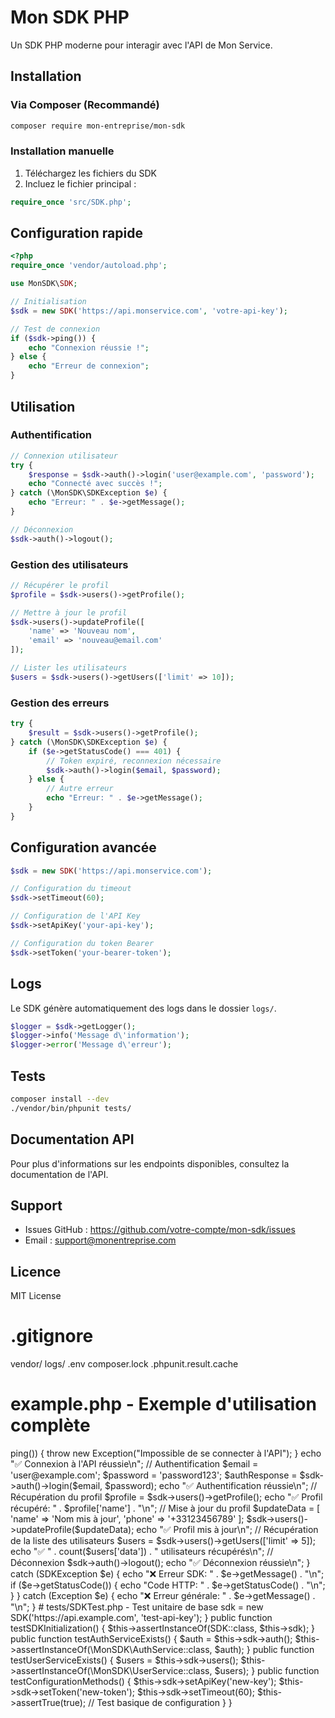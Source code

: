# Mon SDK PHP

Un SDK PHP moderne pour interagir avec l'API de Mon Service.

## Installation

### Via Composer (Recommandé)

```bash
composer require mon-entreprise/mon-sdk
```

### Installation manuelle

1. Téléchargez les fichiers du SDK
2. Incluez le fichier principal :

```php
require_once 'src/SDK.php';
```

## Configuration rapide

```php
<?php
require_once 'vendor/autoload.php';

use MonSDK\SDK;

// Initialisation
$sdk = new SDK('https://api.monservice.com', 'votre-api-key');

// Test de connexion
if ($sdk->ping()) {
    echo "Connexion réussie !";
} else {
    echo "Erreur de connexion";
}
```

## Utilisation

### Authentification

```php
// Connexion utilisateur
try {
    $response = $sdk->auth()->login('user@example.com', 'password');
    echo "Connecté avec succès !";
} catch (\MonSDK\SDKException $e) {
    echo "Erreur: " . $e->getMessage();
}

// Déconnexion
$sdk->auth()->logout();
```

### Gestion des utilisateurs

```php
// Récupérer le profil
$profile = $sdk->users()->getProfile();

// Mettre à jour le profil
$sdk->users()->updateProfile([
    'name' => 'Nouveau nom',
    'email' => 'nouveau@email.com'
]);

// Lister les utilisateurs
$users = $sdk->users()->getUsers(['limit' => 10]);
```

### Gestion des erreurs

```php
try {
    $result = $sdk->users()->getProfile();
} catch (\MonSDK\SDKException $e) {
    if ($e->getStatusCode() === 401) {
        // Token expiré, reconnexion nécessaire
        $sdk->auth()->login($email, $password);
    } else {
        // Autre erreur
        echo "Erreur: " . $e->getMessage();
    }
}
```

## Configuration avancée

```php
$sdk = new SDK('https://api.monservice.com');

// Configuration du timeout
$sdk->setTimeout(60);

// Configuration de l'API Key
$sdk->setApiKey('your-api-key');

// Configuration du token Bearer
$sdk->setToken('your-bearer-token');
```

## Logs

Le SDK génère automatiquement des logs dans le dossier `logs/`.

```php
$logger = $sdk->getLogger();
$logger->info('Message d\'information');
$logger->error('Message d\'erreur');
```

## Tests

```bash
composer install --dev
./vendor/bin/phpunit tests/
```

## Documentation API

Pour plus d'informations sur les endpoints disponibles, consultez la documentation de l'API.

## Support

- Issues GitHub : https://github.com/votre-compte/mon-sdk/issues
- Email : support@monentreprise.com

## Licence

MIT License

# .gitignore
vendor/
logs/
.env
composer.lock
.phpunit.result.cache

# example.php - Exemple d'utilisation complète
<?php
require_once 'vendor/autoload.php';

use MonSDK\SDK;
use MonSDK\SDKException;

// Configuration
$apiUrl = 'https://api.monservice.com';
$apiKey = 'votre-api-key';

try {
    // Initialisation du SDK
    $sdk = new SDK($apiUrl, $apiKey);
    
    // Test de connectivité
    if (!$sdk->ping()) {
        throw new Exception("Impossible de se connecter à l'API");
    }
    
    echo "✅ Connexion à l'API réussie\n";
    
    // Authentification
    $email = 'user@example.com';
    $password = 'password123';
    
    $authResponse = $sdk->auth()->login($email, $password);
    echo "✅ Authentification réussie\n";
    
    // Récupération du profil
    $profile = $sdk->users()->getProfile();
    echo "✅ Profil récupéré: " . $profile['name'] . "\n";
    
    // Mise à jour du profil
    $updateData = [
        'name' => 'Nom mis à jour',
        'phone' => '+33123456789'
    ];
    
    $sdk->users()->updateProfile($updateData);
    echo "✅ Profil mis à jour\n";
    
    // Récupération de la liste des utilisateurs
    $users = $sdk->users()->getUsers(['limit' => 5]);
    echo "✅ " . count($users['data']) . " utilisateurs récupérés\n";
    
    // Déconnexion
    $sdk->auth()->logout();
    echo "✅ Déconnexion réussie\n";
    
} catch (SDKException $e) {
    echo "❌ Erreur SDK: " . $e->getMessage() . "\n";
    if ($e->getStatusCode()) {
        echo "Code HTTP: " . $e->getStatusCode() . "\n";
    }
} catch (Exception $e) {
    echo "❌ Erreur générale: " . $e->getMessage() . "\n";
}

# tests/SDKTest.php - Test unitaire de base
<?php

namespace MonSDK\Tests;

use PHPUnit\Framework\TestCase;
use MonSDK\SDK;
use MonSDK\SDKException;

class SDKTest extends TestCase
{
    private $sdk;

    protected function setUp(): void
    {
        $this->sdk = new SDK('https://api.example.com', 'test-api-key');
    }

    public function testSDKInitialization()
    {
        $this->assertInstanceOf(SDK::class, $this->sdk);
    }

    public function testAuthServiceExists()
    {
        $auth = $this->sdk->auth();
        $this->assertInstanceOf(\MonSDK\AuthService::class, $auth);
    }

    public function testUserServiceExists()
    {
        $users = $this->sdk->users();
        $this->assertInstanceOf(\MonSDK\UserService::class, $users);
    }

    public function testConfigurationMethods()
    {
        $this->sdk->setApiKey('new-key');
        $this->sdk->setToken('new-token');
        $this->sdk->setTimeout(60);
        
        $this->assertTrue(true); // Test basique de configuration
    }
}
